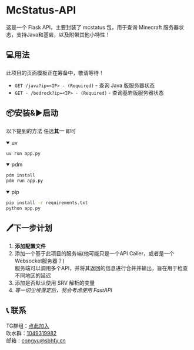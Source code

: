 # McStatus-API
这是一个 Flask API，主要封装了 mcstatus 包，用于查询 Minecraft 服务器状态，支持Java和基岩，以及附带其他小特性！

## 💻用法

此项目的页面模板正在筹备中，敬请等待！

- `GET /java?ip=<IP> - (Required)` - 查询 Java 版服务器状态
- `GET - /bedrock?ip=<IP> - (Required)` - 查询基岩版服务器状态

## 📦安装&▶启动

以下提到的方法 任选**其一** 即可

<details open>
<summary>uv</summary>

```bash
uv run app.py
```
  
</details>

<details open>
<summary>pdm</summary>

```bash
pdm install
pdm run app.py
```
</details>

<details open>
<summary>pip</summary>

```bash
pip install -r requirements.txt
python app.py
```
</details>

## 🖊下一步计划
1. **添加配置文件**   
2. 添加一个基于此项目的服务端(他可能只是一个API Caller，或者是一个Websocket服务器？)   
服务端可以调用多个API，并将其返回的信息进行合并并输出，旨在用于检查不同地区的延迟
3. 添加是否默认使用 SRV 解析的变量
4. *等一切尘埃落定后，我会考虑使用 FastAPI*

## 📞 联系

TG群组：[点此加入](https://t.me/LoveMurasame)   
吹水群：[1049319982](https://qm.qq.com/q/DfTsIDXuc8)   
邮箱：<congyu@sbhfy.cn>   

